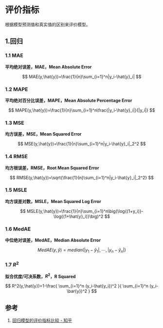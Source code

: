 # 评价指标


根据模型预测值和真实值的区别来评价模型。

<!--more-->

## 1.回归

### 1.1 MAE

**平均绝对误差，MAE，Mean Absolute Error**

$$
MAE(y,\hat{y})=\frac{1}{n}\sum_{i=1}^n|y_i-\hat{y}_i|
$$

### 1.2 MAPE

**平均绝对百分比误差，MAPE，Mean Absolute Percentage Error**

$$
MAPE(y,\hat{y})=\frac{1}{n}\sum_{i=1}^n\frac{|y_i-\hat{y}_i|}{|y_i|}
$$

### 1.3 MSE

**均方误差，MSE，Mean Squared Error**

$$
MSE(y,\hat{y})=\frac{1}{n}\sum_{i=1}^n|y_i-\hat{y}_i|_2^2
$$

### 1.4 RMSE

**均方根误差，RMSE，Root Mean Squared Error**

$$
RMSE(y,\hat{y})=\sqrt{\frac{1}{n}\sum_{i=1}^n|y_i-\hat{y}_i|_2^2}
$$

### 1.5 MSLE

**均方误差对数，MSLE，Mean Squared Log Error**

$$
MSLE(y,\hat{y})=\frac{1}{n}\sum_{i=1}^n\big(\log{(1+y_i)}-\log{(1+\hat{y}_i)}\big)^2
$$

### 1.6 MedAE

**中位绝对误差，MedAE，Median Absolute Error**

$$
MedAE(y,\hat{y})=median(|y_1-\hat{y}_1|,\cdots,|y_n-\hat{y}_n|)
$$

### 1.7 $R^2$

**拟合优度/可决系数，$R^2$，R Squared**

$$
R^2(y,\hat{y})=1-\frac{ \sum_{i=1}^n (y_i-\hat{y_i})^2 }{ \sum_{i=1}^n (y_i-\bar{y})^2 }
$$

## 参考

1. [回归模型的评价指标比较 - 知乎](https://zhuanlan.zhihu.com/p/143169742)

